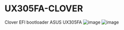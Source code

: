 # UX305FA-CLOVER
Clover EFI bootloader ASUS UX305FA
![image](https://raw.githubusercontent.com/lehoa1806/UX305FA-CLOVER/master/images/overview-14.6.png)
![image](https://raw.githubusercontent.com/lehoa1806/UX305FA-CLOVER/master/images/geekbench.5.0.2-14.6.png)
